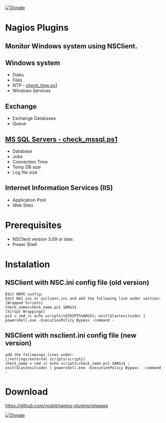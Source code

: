 [![Donate](https://www.paypalobjects.com/en_US/IL/i/btn/btn_donateCC_LG.gif)](https://paypal.me/yosbit)
# Nagios Plugins
## Monitor Windows system using NSClient.

## Windows system
  - Disks
  - Files
  - NTP - [check_time.ps1](https://github.com/yosbit/nagios-plugins/blob/master/README_check_time.md)
  - Windows Services			
  
  ## Exchange
  - Exchange Databases
  - Queue				
  
  ## [MS SQL Servers - check_mssql.ps1](https://github.com/yosbit/nagios-plugins/blob/master/README_check_mssql.md)
  - Database 
  - Jobs
  - Connection Time
  - Temp DB size
  - Log file size
			
  ## Internet Information Services (IIS)
  - Application Pool
  - Web Sites

# Prerequisites 
  - NSClient version 3.09 or later.
  - Power Shell
	
# Instalation
   ## NSClient with NSC.ini config file (old version)
    Edit NRPE config:
    Edit NSC.ini or nsclient.ini and add the following line under section:
    [Wrapped Scripts]
    check_name=check_name.ps1 $ARG1$
    [Script Wrappings]
    ps1 = cmd /c echo scripts\%SCRIPT%%ARGS%; exit($lastexitcode) | powershell.exe -ExecutionPolicy Bypass -command - 
	
   ## NSClient with nsclient.ini config file (new version)
    add the followings lines under:
    [/settings/external scripts/scripts]
    check_name = cmd /c echo scripts\check_name.ps1 $ARG1$ ; exit($lastexitcode) | powershell.exe -ExecutionPolicy Bypass  -command -
    
# Download 
https://github.com/yosbit/nagios-plugins/releases

[![Donate](https://www.paypalobjects.com/en_US/IL/i/btn/btn_donateCC_LG.gif)](https://paypal.me/yosbit)


